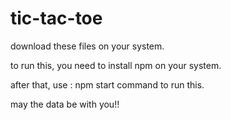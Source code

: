 # tic-tac-toe

download these files on your system.

to run this, you need to install npm on your system.

after that, use : npm start command to run this.

may the data be with you!!
